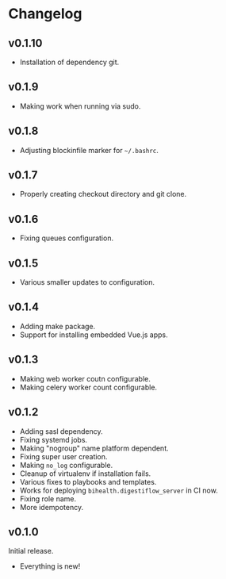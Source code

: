 # Changelog

## v0.1.10

- Installation of dependency git.

## v0.1.9

- Making work when running via sudo.

## v0.1.8

- Adjusting blockinfile marker for `~/.bashrc`.

## v0.1.7

- Properly creating checkout directory and git clone.

## v0.1.6

- Fixing queues configuration.

## v0.1.5

- Various smaller updates to configuration.

## v0.1.4

- Adding make package.
- Support for installing embedded Vue.js apps.

## v0.1.3

- Making web worker coutn configurable.
- Making celery worker count configurable.

## v0.1.2

- Adding sasl dependency.
- Fixing systemd jobs.
- Making "nogroup" name platform dependent.
- Fixing super user creation.
- Making `no_log` configurable.
- Cleanup of virtualenv if installation fails.
- Various fixes to playbooks and templates.
- Works for deploying `bihealth.digestiflow_server` in CI now.
- Fixing role name.
- More idempotency.

## v0.1.0

Initial release.

- Everything is new!
